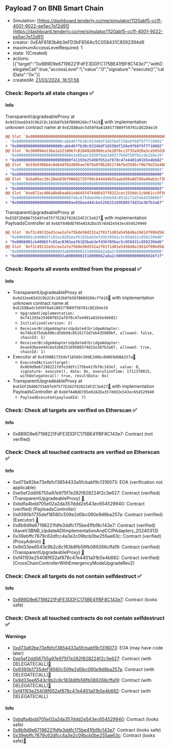 ## Payload 7 on BNB Smart Chain

- Simulation: [https://dashboard.tenderly.co/me/simulator/1120abf5-cc1f-4001-9022-ee5ec7e12d91](https://dashboard.tenderly.co/me/simulator/1120abf5-cc1f-4001-9022-ee5ec7e12d91)
- creator: 0xEAF6183bAb3eFD3bF856Ac5C058431C8592394d6
- maximumAccessLevelRequired: 1
- state: 1(Created)
- actions: [{"target":"0x8B9D9e67198221FdFE3DDFC175BE41fBF8C143e7","withDelegateCall":true,"accessLevel":1,"value":"0","signature":"execute()","callData":"0x"}]
- createdAt: [21/03/2024, 16:51:56](https://bscscan.com/tx/0xc66866c0a66bc904c1cc4c9167fef721152a3153be821cbd516ade44406eaf6a)

### Check: Reports all state changes :white_check_mark:

#### Info


TransparentUpgradeableProxy at `0x9d33ee6543C9b2C8c183b8fb58fB089266cffA19`[:ghost:](https://github.com/bgd-labs/aave-address-book "GovernanceV3BNB.CROSS_CHAIN_CONTROLLER") with implementation unknown contract name at `0xE2E8Badc5d50f8a6188577B89f50701cDE2D4e19`
```diff
@@ Slot `0x0000000000000000000000000000000000000000000000000000000000000071` @@
- "0x00000000000000000000cabb46ffb38c93348df16558df156e9f68f9f7f10001"
+ "0x00000000000000000000cabb46ffb38c93348df16558df156e9f68f9f7f10002"
@@ Slot `0x360894a13ba1a3210667c828492db98dca3e2076cc3735a920a3ca505d382bbc` @@
- "0x000000000000000000000000e2e8badc5d50f8a6188577b89f50701cde2d4e19"
+ "0x000000000000000000000000f41193e25408f652af878c47e4401a01b5e4b682"
@@ Slot `0x55b930bb4c0d64df02d895ee7879a970b2851746fbd3585cf0b79d33e4884d30` @@
- "0x0000000000000000000000000000000000000000000000000000000000000003"
+ "0x0000000000000000000000000000000000000000000000000000000000000000"
@@ Slot `0xba89ac3dc28eb83bf90662735f9dc6444d4b55aabd50a0d7d9a46eb3cf308623` @@
- "0x0000000000000000000000000000000000000000000000000000000000000000"
+ "0x0000000000000000000000000000000000000000000000000000000000000003"
@@ Slot `0xe872acd66a8bdbaa6b1eb645f474dd6437f0322cec1556dc1cb061cc9f56b1d4` @@
- "0x000000000000000000000000746c675dab49bcd5bb9dc85161f2d7eb435009bf"
+ "0x000000000000000000000000ae93bea44dcbe52b625169588574d31e36fb3a67"
```

TransparentUpgradeableProxy at `0xE5EF2Dd06755A97e975f7E282f828224F2C3e627`[:ghost:](https://github.com/bgd-labs/aave-address-book "GovernanceV3BNB.PAYLOADS_CONTROLLER") with implementation PayloadsController at `0xbDfA4BdD705e02A2Da357ddd2e543ec654529940`
```diff
@@ Slot `0xf2c49132ed1cee2a7e75bde50d332a2f81f1d01e5456d8a19d1df09bd561dbd2` @@
- "0x0066001cb40065fc65ac0201eaf6183bab3efd3bf856ac5c058431c8592394d6"
+ "0x0066001cb40065fc65ac0301eaf6183bab3efd3bf856ac5c058431c8592394d6"
@@ Slot `0xf2c49132ed1cee2a7e75bde50d332a2f81f1d01e5456d8a19d1df09bd561dbd3` @@
- "0x000000000000000000093a80000001518000662a8a2c00000000000000000000"
+ "0x000000000000000000093a80000001518000662a8a2c00000000000066016f1f"
```


### Check: Reports all events emitted from the proposal :white_check_mark:

#### Info

- TransparentUpgradeableProxy at `0x9d33ee6543C9b2C8c183b8fb58fB089266cffA19`[:ghost:](https://github.com/bgd-labs/aave-address-book "GovernanceV3BNB.CROSS_CHAIN_CONTROLLER") with implementation unknown contract name at `0xE2E8Badc5d50f8a6188577B89f50701cDE2D4e19`
  - `Upgraded(implementation: 0xf41193e25408f652af878c47e4401a01b5e4b682)`
  - `Initialized(version: 2)`
  - `ReceiverBridgeAdaptersUpdated(bridgeAdapter: 0x746c675dab49bcd5bb9dc85161f2d7eb435009bf, allowed: false, chainId: 1)`
  - `ReceiverBridgeAdaptersUpdated(bridgeAdapter: 0xae93bea44dcbe52b625169588574d31e36fb3a67, allowed: true, chainId: 1)`
- Executor at `0x9390B1735def18560c509E2d0bc090E9d6BA257a`[:ghost:](https://github.com/bgd-labs/aave-address-book "AaveV3BNB.ACL_ADMIN, GovernanceV3BNB.EXECUTOR_LVL_1")
  - `ExecutedAction(target: 0x8b9d9e67198221fdfe3ddfc175be41fbf8c143e7, value: 0, signature: execute(), data: 0x, executionTime: 1711370015, withDelegatecall: true, resultData: 0x)`
- TransparentUpgradeableProxy at `0xE5EF2Dd06755A97e975f7E282f828224F2C3e627`[:ghost:](https://github.com/bgd-labs/aave-address-book "GovernanceV3BNB.PAYLOADS_CONTROLLER") with implementation PayloadsController at `0xbDfA4BdD705e02A2Da357ddd2e543ec654529940`
  - `PayloadExecuted(payloadId: 7)`

### Check: Check all targets are verified on Etherscan :white_check_mark:

#### Info

- 0x8B9D9e67198221FdFE3DDFC175BE41fBF8C143e7: Contract (not verified) 

### Check: Check all touched contracts are verified on Etherscan :white_check_mark:

#### Info

- 0xd73a92be73efbfcf3854433a5fcbabf9c1316073: EOA (verification not applicable)
- 0xe5ef2dd06755a97e975f7e282f828224f2c3e627: Contract (verified) (TransparentUpgradeableProxy) [:ghost:](https://github.com/bgd-labs/aave-address-book "GovernanceV3BNB.PAYLOADS_CONTROLLER")
- 0xbdfa4bdd705e02a2da357ddd2e543ec654529940: Contract (verified) (PayloadsController) 
- 0x9390b1735def18560c509e2d0bc090e9d6ba257a: Contract (verified) (Executor) [:ghost:](https://github.com/bgd-labs/aave-address-book "AaveV3BNB.ACL_ADMIN, GovernanceV3BNB.EXECUTOR_LVL_1")
- 0x8b9d9e67198221fdfe3ddfc175be41fbf8c143e7: Contract (verified) (AaveV3BNB_UpdateADIImplementationAndCCIPAdapters_20240313) 
- 0x39ebffc7679c62dfcc4a3e2c09bcb0be255ae63c: Contract (verified) (ProxyAdmin) [:ghost:](https://github.com/bgd-labs/aave-address-book "MiscBNB.PROXY_ADMIN")
- 0x9d33ee6543c9b2c8c183b8fb58fb089266cffa19: Contract (verified) (TransparentUpgradeableProxy) [:ghost:](https://github.com/bgd-labs/aave-address-book "GovernanceV3BNB.CROSS_CHAIN_CONTROLLER")
- 0xf41193e25408f652af878c47e4401a01b5e4b682: Contract (verified) (CrossChainControllerWithEmergencyModeUpgradeRev2) 

### Check: Check all targets do not contain selfdestruct :white_check_mark:

#### Info

- [0x8B9D9e67198221FdFE3DDFC175BE41fBF8C143e7](https://bscscan.com/address/0x8B9D9e67198221FdFE3DDFC175BE41fBF8C143e7): Contract (looks safe)

### Check: Check all touched contracts do not contain selfdestruct :white_check_mark:

#### Warnings

- [0xd73a92be73efbfcf3854433a5fcbabf9c1316073](https://bscscan.com/address/0xd73a92be73efbfcf3854433a5fcbabf9c1316073): EOA (may have code later)
- [0xe5ef2dd06755a97e975f7e282f828224f2c3e627](https://bscscan.com/address/0xe5ef2dd06755a97e975f7e282f828224f2c3e627): Contract (with DELEGATECALL)[:ghost:](https://github.com/bgd-labs/aave-address-book "GovernanceV3BNB.PAYLOADS_CONTROLLER")
- [0x9390b1735def18560c509e2d0bc090e9d6ba257a](https://bscscan.com/address/0x9390b1735def18560c509e2d0bc090e9d6ba257a): Contract (with DELEGATECALL)[:ghost:](https://github.com/bgd-labs/aave-address-book "AaveV3BNB.ACL_ADMIN, GovernanceV3BNB.EXECUTOR_LVL_1")
- [0x9d33ee6543c9b2c8c183b8fb58fb089266cffa19](https://bscscan.com/address/0x9d33ee6543c9b2c8c183b8fb58fb089266cffa19): Contract (with DELEGATECALL)[:ghost:](https://github.com/bgd-labs/aave-address-book "GovernanceV3BNB.CROSS_CHAIN_CONTROLLER")
- [0xf41193e25408f652af878c47e4401a01b5e4b682](https://bscscan.com/address/0xf41193e25408f652af878c47e4401a01b5e4b682): Contract (with DELEGATECALL)

#### Info

- [0xbdfa4bdd705e02a2da357ddd2e543ec654529940](https://bscscan.com/address/0xbdfa4bdd705e02a2da357ddd2e543ec654529940): Contract (looks safe)
- [0x8b9d9e67198221fdfe3ddfc175be41fbf8c143e7](https://bscscan.com/address/0x8b9d9e67198221fdfe3ddfc175be41fbf8c143e7): Contract (looks safe)
- [0x39ebffc7679c62dfcc4a3e2c09bcb0be255ae63c](https://bscscan.com/address/0x39ebffc7679c62dfcc4a3e2c09bcb0be255ae63c): Contract (looks safe)[:ghost:](https://github.com/bgd-labs/aave-address-book "MiscBNB.PROXY_ADMIN")

